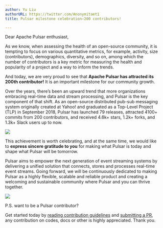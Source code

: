 ```yaml
---
author: Yu Liu
authorURL: https://twitter.com/Anonymitaet1  
title: Pulsar milestone celebration—200 contributors!

---
```


Dear Apache Pulsar enthusiast,

As we know, when assessing the health of an open-source community, it is tempting to focus on various quantitative metrics, for example, activity, size (contributors), demographics, diversity, and so on, among which the number of contributors is a key metric for measuring the health and popularity of a project and a way to inform the trends. 

And today, we are very proud to see that **Apache Pulsar has attracted its 200th contributor!** It is an important milestone for our community growth.

Over the years, there’s been an upward trend that more organizations embracing real-time data and stream processing, and Pulsar is the key component of that shift. As an open-source distributed pub-sub messaging system originally created at Yahoo! and graduated as a Top-Level Project (TLP) in September 2018, Pulsar has launched 79 releases, attracted 4100+ commits from 200 contributors, and received 4.6k+ stars, 1.2k+ forks, and 1.3k+ Slack users up to now.

![](../img/p-200.png)

This achievement is worth celebrating, and at the same time, we would like to **express sincere gratitude to you** for making what Pulsar is today and shape what Pulsar will be tomorrow.

Pulsar aims to empower the next generation of event streaming systems by delivering a unified solution that connects, stores and processes real-time event streams. Going forward, we will be continuously dedicated to making Pulsar as a highly flexible, scalable and reliable product and creating a welcoming and sustainable community where Pulsar and you can thrive together.

![](../img/cooperation.png)

P.S. want to be a Pulsar contributor? 

Get started today by [reading contribution guidelines](https://pulsar.apache.org/community#section-contribute/) and [submitting a PR](https://github.com/apache/pulsar), any contribution on codes, docs or other is highly appreciated. Thank you.
